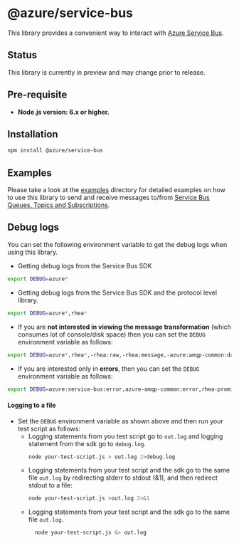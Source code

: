 @azure/service-bus
================

This library provides a convenient way to interact with [Azure Service Bus](https://azure.microsoft.com/en-us/services/service-bus/).

## Status ##

This library is currently in preview and may change prior to release.

## Pre-requisite ##
- **Node.js version: 6.x or higher.** 

## Installation ##
```bash
npm install @azure/service-bus
```

## Examples 

Please take a look at the [examples](https://github.com/Azure/azure-sdk-for-js/tree/master/packages/%40azure/servicebus/data-plane/examples) 
directory for detailed examples on how to use this library to send and receive messages to/from 
[Service Bus Queues, Topics and Subscriptions](https://docs.microsoft.com/en-us/azure/service-bus-messaging/service-bus-messaging-overview).

## Debug logs ##

You can set the following environment variable to get the debug logs when using this library.

- Getting debug logs from the Service Bus SDK
```bash
export DEBUG=azure*
```
- Getting debug logs from the Service Bus SDK and the protocol level library.
```bash
export DEBUG=azure*,rhea*
```
- If you are **not interested in viewing the message transformation** (which consumes lot of console/disk space) then you can set the `DEBUG` environment variable as follows:
```bash
export DEBUG=azure*,rhea*,-rhea:raw,-rhea:message,-azure:amqp-common:datatransformer
```
- If you are interested only in **errors**, then you can set the `DEBUG` environment variable as follows:
```bash
export DEBUG=azure:service-bus:error,azure-amqp-common:error,rhea-promise:error,rhea:events,rhea:frames,rhea:io,rhea:flow
```

#### Logging to a file
- Set the `DEBUG` environment variable as shown above and then run your test script as follows:
  - Logging statements from you test script go to `out.log` and logging statement from the sdk go to `debug.log`.
    ```bash
    node your-test-script.js > out.log 2>debug.log
    ```
  - Logging statements from your test script and the sdk go to the same file `out.log` by redirecting stderr to stdout (&1), and then redirect stdout to a file:
    ```bash
    node your-test-script.js >out.log 2>&1
    ```
  - Logging statements from your test script and the sdk go to the same file `out.log`.
    ```bash
      node your-test-script.js &> out.log
    ```


